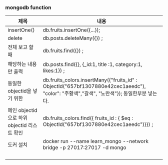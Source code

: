 ### mongodb function

|제목|내용|
|--|--|
|insertOne()|db.fruits.insertOne({...});|
|delete|db.posts.deleteMany({}) ;|
|전체 보고 할때|db.fruits.find({}) ;|
|해당하는 내용만 출력|db.posts.find({}, {_id:1, title :1, category:1, likes:1}) ;|
|동일한 objectid을 넣기 위한|db.fruits_colors.insertMany({"fruits_id" : ObjectId("657bf1307880e42cec1aeedc"), "color": "주황색","갈색", "노란색"}); 동일한부분 넣는다.|
|메인 objectid으로 하위 objectid 리스트 확인|db.fruits_colors.find({ fruits_id : { $eq : ObjectId("657bf1307880e42cec1aeedc")}}) ;|
|도커 설치|docker run --name learn_mongo --network bridge  -p 27017:27017 -d mongo|
|||
|||
|||
|||
